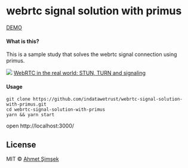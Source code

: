 # webrtc signal solution with primus

[DEMO](https://pictureddit.com/webrtc)

#### What is this?

This is a sample study that solves the webrtc signal connection using primus.

![](https://www.html5rocks.com/en/tutorials/webrtc/infrastructure/jsep.png)
[WebRTC in the real world: STUN, TURN and signaling](https://www.html5rocks.com/en/tutorials/webrtc/infrastructure/)

#### Usage
```
git clone https://github.com/indatawetrust/webrtc-signal-solution-with-primus.git
cd webrtc-signal-solution-with-primus
yarn && yarn start
```

open http://localhost:3000/

## License

MIT © [Ahmet Şimşek](https://github.com/indatawetrust)
